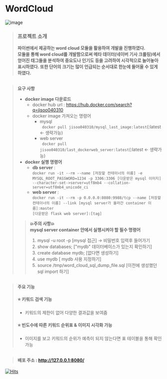 # WordCloud


![image](https://user-images.githubusercontent.com/73218962/225527052-467be0a3-4f7a-429c-a984-1fedf1aed94d.png)
                               
> ### 프로젝트 소개  
> __파이썬에서 제공하는 word cloud 모듈을 활용하여 개발을 진행하였다.   
> 모듈을 통해 word cloud를 개발함으로써 메타 데이터(네이버 기사 크롤링)에서 얻어진 태그들을 분석하여 중요도나 인기도 등을 고려하여 시각적으로 늘어놓아 표시하였다.
> 또한 단어의 크기는 많이 언급되는 순서대로 한눈에 들어올 수 있게 하였다.__  

## 
> __요구 사항__ 
>
> *  __docker image 다운로드__ 
>      * docker hub url : https://hub.docker.com/search?q=jisoo040310
>    * docker image 가져오는 명령어 
>        * mysql   
           <code> docker pull jisoo040310/mysql_last_image:latest</code>(:latest <- 생략가능)  
>        * web server  
           <code> docker pull jisoo040310/last_dockerweb_server:latest</code>(:latest <- 생략가능)
> * __docker 실행 명령어__ 
>   * __db server__ :  
     <code>docker run -it --rm --name [저장할 컨테이너의 이름] -e  MYSQL_ROOT_PASSWORD=1234 -p 3306:3306 [다운받은 mysql 이미지]  --character-set->server=utf8mb4 --collation-server=utf8mb4_unicode_ci </code>  
>   * __web server__ :    
      <code>docker run -it --rm  -p 0.0.0.0:8080:9988/tcp --name [저장할 컨테이너의 이름] --link [mysql server가 올라간 container 이름]:master [다운받은 flask web server]:[tag] </code>
>>  __💥주의 사항💥__   
>> __mysql server container 안에서 실행시켜야 할 필수 명령어__
>> 1. mysql -u root -p  [mysql 접근] -> 비밀번호 입력후 들어가기
>> 2. show databases;  ["mydb" 데이터베이스가 있는지 확인하기] 
>> 3. create database mydb; [없다면 생성하기]
>> 4. use mydb [ mydb 사용 지정하기]
>> 5. source /tmp/word_cloud_sql_dump_file.sql [이전에 생성했던 sql import 하기] 

## 
> __주요 기능__
> #### ⭐ 키워드 검색 기능 
> * 키워드의 제한이 없어 다양한 결과값을 보여줌 
> #### ⭐ 빈도수에 따른 키워드 순위표 & 이미지 시각화 가능  
> * 이미지를 보고 키워드의 순위가 예측이 되지 않는다면 표 테이블을 통해 확인가능



## 
> #### 배포 주소 : http://127.0.0.1:8080/

  















[![Hits](https://hits.seeyoufarm.com/api/count/incr/badge.svg?url=https%3A%2F%2Fgithub.com%2Fgjbae1212%2Fhit-counter&count_bg=%230C6CAA&title_bg=%23150A4F&icon=&icon_color=%23E7E7E7&title=hits&edge_flat=false)](https://hits.seeyoufarm.com)

